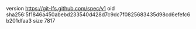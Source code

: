 version https://git-lfs.github.com/spec/v1
oid sha256:5f1846a450abebd233540d428d7c9dc7f0825683435d98cd6efefc6b201dfaa3
size 7817
